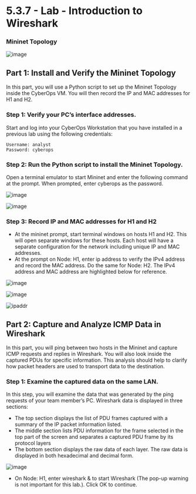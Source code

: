 # 5.3.7 - Lab - Introduction to Wireshark

### Mininet Topology

![image](https://github.com/tousif13/CISCO_CyberOps/assets/33444140/f3a33f8a-fb60-42dc-bc51-37be86488446)

## Part 1: Install and Verify the Mininet Topology

In this part, you will use a Python script to set up the Mininet Topology inside the CyberOps VM. You will then record the IP and MAC addresses for H1 and H2.

### Step 1: Verify your PC’s interface addresses.

Start and log into your CyberOps Workstation that you have installed in a previous lab using the following credentials:

    Username: analyst 
    Password: cyberops

### Step 2: Run the Python script to install the Mininet Topology.

Open a terminal emulator to start Mininet and enter the following command at the prompt. When prompted, enter cyberops as the password.

![image](https://github.com/tousif13/CISCO_CyberOps/assets/33444140/9314ecdc-4077-49ac-9680-23878bf40643)

![image](https://github.com/tousif13/CISCO_CyberOps/assets/33444140/434be534-e9f3-4c23-bd19-217e1f0d7675)

### Step 3: Record IP and MAC addresses for H1 and H2

* At the mininet prompt, start terminal windows on hosts H1 and H2. This will open separate windows for these hosts. Each host will have a separate configuration for the network including unique IP and MAC addresses.
* At the prompt on Node: H1, enter ip address to verify the IPv4 address and record the MAC address. Do the same for Node: H2. The IPv4 address and MAC address are highlighted below for reference.

![image](https://github.com/tousif13/CISCO_CyberOps/assets/33444140/5bedd59b-73a4-4dbe-a274-8bbcc72ef70d)

![image](https://github.com/tousif13/CISCO_CyberOps/assets/33444140/9f402a94-e48e-4ea7-be8b-56c9539cb8c3)

![ipaddr](https://github.com/tousif13/CISCO_CyberOps/assets/33444140/65080093-f8ed-478a-beb8-714ce7814c29)

## Part 2: Capture and Analyze ICMP Data in Wireshark

In this part, you will ping between two hosts in the Mininet and capture ICMP requests and replies in Wireshark. You will also look inside the captured PDUs for specific information. This analysis should help to clarify how packet headers are used to transport data to the destination.

### Step 1: Examine the captured data on the same LAN.

In this step, you will examine the data that was generated by the ping requests of your team member’s PC. Wireshark data is displayed in three sections:

* The top section displays the list of PDU frames captured with a summary of the IP packet information listed.
* The middle section lists PDU information for the frame selected in the top part of the screen and separates a captured PDU frame by its protocol layers
* The bottom section displays the raw data of each layer. The raw data is displayed in both hexadecimal and decimal form.

![image](https://github.com/tousif13/CISCO_CyberOps/assets/33444140/351db4ec-8d1e-4103-ba83-33ffacbcb1db)

* On Node: H1, enter wireshark & to start Wireshark (The pop-up warning is not important for this lab.). Click OK to continue.

